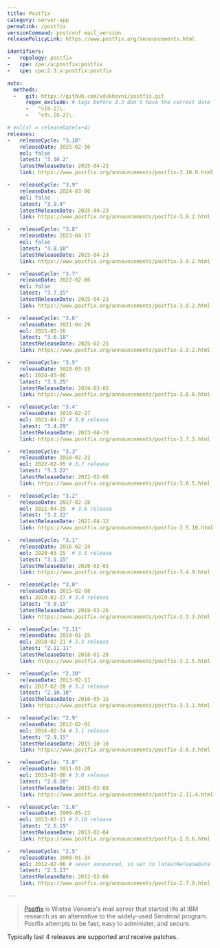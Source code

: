 ```yaml
---
title: Postfix
category: server-app
permalink: /postfix
versionCommand: postconf mail_version
releasePolicyLink: https://www.postfix.org/announcements.html

identifiers:
-   repology: postfix
-   cpe: cpe:/a:postfix:postfix
-   cpe: cpe:2.3:a:postfix:postfix

auto:
  methods:
  -   git: https://github.com/vdukhovni/postfix.git
      regex_exclude: # tags before 3.3 don't have the correct date
      -   ^v[0-2]\.
      -   ^v3\.[0-2]\.

# eol(x) = releaseDate(x+4)
releases:
-   releaseCycle: "3.10"
    releaseDate: 2025-02-16
    eol: false
    latest: "3.10.2"
    latestReleaseDate: 2025-04-23
    link: https://www.postfix.org/announcements/postfix-3.10.0.html

-   releaseCycle: "3.9"
    releaseDate: 2024-03-06
    eol: false
    latest: "3.9.4"
    latestReleaseDate: 2025-04-23
    link: https://www.postfix.org/announcements/postfix-3.9.2.html

-   releaseCycle: "3.8"
    releaseDate: 2023-04-17
    eol: false
    latest: "3.8.10"
    latestReleaseDate: 2025-04-23
    link: https://www.postfix.org/announcements/postfix-3.9.2.html

-   releaseCycle: "3.7"
    releaseDate: 2022-02-06
    eol: false
    latest: "3.7.15"
    latestReleaseDate: 2025-04-23
    link: https://www.postfix.org/announcements/postfix-3.9.2.html

-   releaseCycle: "3.6"
    releaseDate: 2021-04-29
    eol: 2025-02-16
    latest: "3.6.18"
    latestReleaseDate: 2025-02-25
    link: https://www.postfix.org/announcements/postfix-3.9.2.html

-   releaseCycle: "3.5"
    releaseDate: 2020-03-15
    eol: 2024-03-06
    latest: "3.5.25"
    latestReleaseDate: 2024-03-05
    link: https://www.postfix.org/announcements/postfix-3.8.6.html

-   releaseCycle: "3.4"
    releaseDate: 2019-02-27
    eol: 2023-04-17 # 3.8 release
    latest: "3.4.29"
    latestReleaseDate: 2023-04-19
    link: https://www.postfix.org/announcements/postfix-3.7.5.html

-   releaseCycle: "3.3"
    releaseDate: 2018-02-22
    eol: 2022-02-05 # 3.7 release
    latest: "3.3.22"
    latestReleaseDate: 2022-02-06
    link: https://www.postfix.org/announcements/postfix-3.6.5.html

-   releaseCycle: "3.2"
    releaseDate: 2017-02-28
    eol: 2021-04-29  # 3.6 release
    latest: "3.2.22"
    latestReleaseDate: 2021-04-12
    link: https://www.postfix.org/announcements/postfix-3.5.10.html

-   releaseCycle: "3.1"
    releaseDate: 2016-02-24
    eol: 2020-03-15  # 3.5 release
    latest: "3.1.15"
    latestReleaseDate: 2020-02-03
    link: https://www.postfix.org/announcements/postfix-3.4.9.html

-   releaseCycle: "3.0"
    releaseDate: 2015-02-08
    eol: 2019-02-27 # 3.4 release
    latest: "3.0.15"
    latestReleaseDate: 2019-02-26
    link: https://www.postfix.org/announcements/postfix-3.3.3.html

-   releaseCycle: "2.11"
    releaseDate: 2014-01-15
    eol: 2018-02-21 # 3.3 release
    latest: "2.11.11"
    latestReleaseDate: 2018-01-28
    link: https://www.postfix.org/announcements/postfix-3.2.5.html

-   releaseCycle: "2.10"
    releaseDate: 2013-02-11
    eol: 2017-02-28 # 3.2 release
    latest: "2.10.10"
    latestReleaseDate: 2016-05-15
    link: https://www.postfix.org/announcements/postfix-3.1.1.html

-   releaseCycle: "2.9"
    releaseDate: 2012-02-01
    eol: 2016-02-24 # 3.1 release
    latest: "2.9.15"
    latestReleaseDate: 2015-10-10
    link: https://www.postfix.org/announcements/postfix-3.0.3.html

-   releaseCycle: "2.8"
    releaseDate: 2011-01-20
    eol: 2015-02-08 # 3.0 release
    latest: "2.8.20"
    latestReleaseDate: 2015-02-08
    link: https://www.postfix.org/announcements/postfix-2.11.4.html

-   releaseCycle: "2.6"
    releaseDate: 2009-05-12
    eol: 2013-02-11 # 2.10 release
    latest: "2.6.19"
    latestReleaseDate: 2013-02-04
    link: https://www.postfix.org/announcements/postfix-2.9.6.html

-   releaseCycle: "2.5"
    releaseDate: 2008-01-24
    eol: 2012-02-06 # never announced, so set to latestReleaseDate
    latest: "2.5.17"
    latestReleaseDate: 2012-02-06
    link: https://www.postfix.org/announcements/postfix-2.7.8.html

---
```


>[Postfix](https://www.postfix.org/) is Wietse Venema's mail server that started life at IBM
> research as an alternative to the widely-used Sendmail program. Postfix attempts to be fast, easy
> to administer, and secure.

Typically last 4 releases are supported and receive patches.

